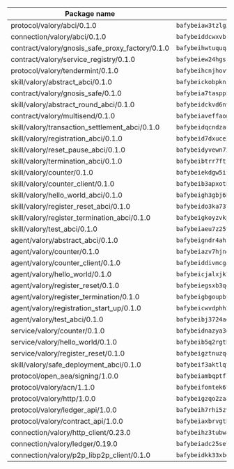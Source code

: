 | Package name                                                  | Package hash                                                  |
| ------------------------------------------------------------- | ------------------------------------------------------------- |
| protocol/valory/abci/0.1.0                                    | `bafybeiaw3tzlg3rkvnn5fcufblktmfwngmxugn4yo7pyjp76zz6aqtqcay` |
| connection/valory/abci/0.1.0                                  | `bafybeiddcwxvbsule5ore6odypykvi6m62uj4ikfplkgdokf7qnxb7ygcq` |
| contract/valory/gnosis_safe_proxy_factory/0.1.0               | `bafybeihwtuquqaimamkv26ucnyis4hc6lya34xwsx5n7hiksssnwfkekie` |
| contract/valory/service_registry/0.1.0                        | `bafybeiew24hgsjdasaqiikhulfa2rxgnh7pzpv2zzfwnsyfzbnrcj6dvjm` |
| protocol/valory/tendermint/0.1.0                              | `bafybeihcnjhovvyyfbkuw5sjyfx2lfd4soeocfqzxz54g67333m6nk5gxq` |
| skill/valory/abstract_abci/0.1.0                              | `bafybeickobpknzpdtlezxdvuuasudjvrauv6wlyiw2cwooatwntl56ibvy` |
| contract/valory/gnosis_safe/0.1.0                             | `bafybeia7taspp5boe5235fdv5ejdix7fdhyy4kwp26qx2ng2oo3k7kk7iy` |
| skill/valory/abstract_round_abci/0.1.0                        | `bafybeidckvd6nysq55lk42mcimkkxoobcybmrpjl4y6ayxqppnc5qojhlm` |
| contract/valory/multisend/0.1.0                               | `bafybeiaveffaomsnmsc5hx62o77u7ilma6eipox7m5lrwa56737ektva3i` |
| skill/valory/transaction_settlement_abci/0.1.0                | `bafybeidqcndzauclcbanzibhju62l3mdecab3runtal34x5uzxnxvzenp4` |
| skill/valory/registration_abci/0.1.0                          | `bafybeid7dxuce5kuzqy4minbd25ky3gjygokwxg42saptsixho7jpbi24e` |
| skill/valory/reset_pause_abci/0.1.0                           | `bafybeidyvewn7xj4cxwxaekzdelgskzsbjbpig475camc4pgsfch354xqu` |
| skill/valory/termination_abci/0.1.0                           | `bafybeibtrr7ftfsv5elb4mpe34fe72vtmavcuuqkaivbg4snqn6kjrmx3u` |
| skill/valory/counter/0.1.0                                    | `bafybeiekdgw5ifhhrk5qogdu7vrddak2qxqljtvyhevkks5jlsqoac6o3m` |
| skill/valory/counter_client/0.1.0                             | `bafybeib3apxotnry7gt6a5q2cesdobjlcb5bjqjuzwnp4f5naozbiyxvja` |
| skill/valory/hello_world_abci/0.1.0                           | `bafybeigh3gbj6bnwokoxdyygiam3b6e3pt223p4oxvxoweqhnfzwgbg4su` |
| skill/valory/register_reset_abci/0.1.0                        | `bafybeido3ka737dvsvjemv7ahre2qirczkosyn7l5mehddpz3jinrpj4ta` |
| skill/valory/register_termination_abci/0.1.0                  | `bafybeigkoyzvkp476nquujtw44grhch2favoygb2ii26zw6cfkpkvoo7cu` |
| skill/valory/test_abci/0.1.0                                  | `bafybeiaeu7z25yhyxvmeozz2bhhhdsegxsxm5opkrn7gghtrqtr2qoqkkm` |
| agent/valory/abstract_abci/0.1.0                              | `bafybeigndr4ahzea5z37zy4raho5trdpqb3dy2uljsijp7mxrkpeqjhm4u` |
| agent/valory/counter/0.1.0                                    | `bafybeiazv7hjn4bw7bl6raopogkb5plmxrso6f5j4ry3xvyzveay367diu` |
| agent/valory/counter_client/0.1.0                             | `bafybeiddivmcgauqdsbiedeenckltzyaukmyi3e4ccxp4cssqlqyadffwe` |
| agent/valory/hello_world/0.1.0                                | `bafybeicjalxjk7rmjrtbaomrsvmrg3pcptss66op2atrxgymwli66wrsee` |
| agent/valory/register_reset/0.1.0                             | `bafybeiegsxb3q4cwl24be336kgi7hcysyhgb5f2behyvruzvtbl7ifxgua` |
| agent/valory/register_termination/0.1.0                       | `bafybeigbgoupbytyikwci5zzxfphaduxrgqqmzd2flfuzzazq5h7ugbviy` |
| agent/valory/registration_start_up/0.1.0                      | `bafybeicwvdphh2tpcasftqqcrktvotrrvfx4nwu6poi6hwsbdz75ho7w5y` |
| agent/valory/test_abci/0.1.0                                  | `bafybeibj3724agqncp2nzb7f54rfhi6g5kxyvgf437zr63y7r6x7l4fs6y` |
| service/valory/counter/0.1.0                                  | `bafybeidnazya3g5fv5qe5ntj2rcbumx56pee2w6hsazywlqm576gavsjl4` |
| service/valory/hello_world/0.1.0                              | `bafybeib5q2rgtbdt6wrembvwe6xi6okajin23ziyteho2xn73psdrbp574` |
| service/valory/register_reset/0.1.0                           | `bafybeigztnuzqqknuct4t6stfzbstkbyxjfsmk67ow3oltvjnfcskovxua` |
| skill/valory/safe_deployment_abci/0.1.0                       | `bafybeif3aktlqtjwtf6hzh737j2ynfl4jf643idtpw4j5erdgq6mrmixga` |
| protocol/open_aea/signing/1.0.0                               | `bafybeiambqptflge33eemdhis2whik67hjplfnqwieoa6wblzlaf7vuo44` |
| protocol/valory/acn/1.1.0                                     | `bafybeifontek6tvaecatoauiule3j3id6xoktpjubvuqi3h2jkzqg7zh7a` |
| protocol/valory/http/1.0.0                                    | `bafybeigzqo2zaakcjtzzsm6dh4x73v72xg6ctk6muyp5uq5ueb7y34fbxy` |
| protocol/valory/ledger_api/1.0.0                              | `bafybeih7rhi5zvfvwakx5ifgxsz2cfipeecsh7bm3gnudjxtvhrygpcftq` |
| protocol/valory/contract_api/1.0.0                            | `bafybeiaxbrvgtbdrh4lslskuxyp4awyr4whcx3nqq5yrr6vimzsxg5dy64` |
| connection/valory/http_client/0.23.0                          | `bafybeihz3tubwado7j3wlivndzzuj3c6fdsp4ra5r3nqixn3ufawzo3wii` |
| connection/valory/ledger/0.19.0                               | `bafybeiadc25se7dgnn4mufztwpzdono4xsfs45qknzdqyi3gckn6ccuv44` |
| connection/valory/p2p_libp2p_client/0.1.0                     | `bafybeidkk33xbga54szmitk6uwsi3ef56hbbdbuasltqtiyki34hgfpnxa` |
